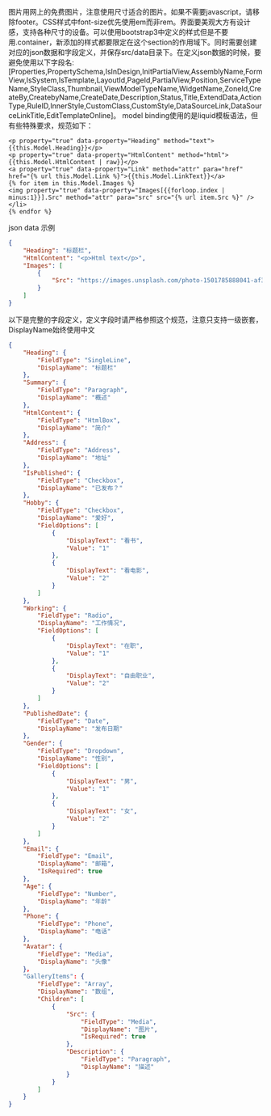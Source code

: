 图片用网上的免费图片，注意使用尺寸适合的图片。如果不需要javascript，请移除footer。CSS样式中font-size优先使用em而非rem。界面要美观大方有设计感，支持各种尺寸的设备。可以使用bootstrap3中定义的样式但是不要用.container，新添加的样式都要限定在这个section的作用域下。同时需要创建对应的json数据和字段定义，并保存src/data目录下。在定义json数据的时候，要避免使用以下字段名:[Properties,PropertySchema,IsInDesign,InitPartialView,AssemblyName,FormView,IsSystem,IsTemplate,LayoutId,PageId,PartialView,Position,ServiceTypeName,StyleClass,Thumbnail,ViewModelTypeName,WidgetName,ZoneId,CreateBy,CreatebyName,CreateDate,Description,Status,Title,ExtendData,ActionType,RuleID,InnerStyle,CustomClass,CustomStyle,DataSourceLink,DataSourceLinkTitle,EditTemplateOnline]。
model binding使用的是liquid模板语法，但有些特殊要求，规范如下：
``` src/templates/tpl.liquid
<p property="true" data-property="Heading" method="text">{{this.Model.Heading}}</p>
<p property="true" data-property="HtmlContent" method="html">{{this.Model.HtmlContent | raw}}</p>
<a property="true" data-property="Link" method="attr" para="href" href="{% url this.Model.Link %}">{{this.Model.LinkText}}</a>
{% for item in this.Model.Images %}
<img property="true" data-property="Images[{{forloop.index | minus:1}}].Src" method="attr" para="src" src="{% url item.Src %}" />
</li>
{% endfor %}
```
json data 示例
``` src/data/tpl.json
{
    "Heading": "标题栏",
    "HtmlContent": "<p>Html text</p>",
    "Images": [
        {
            "Src": "https://images.unsplash.com/photo-1501785888041-af3ef285b470"
        }
    ]
}
```
以下是完整的字段定义，定义字段时请严格参照这个规范，注意只支持一级嵌套，DisplayName始终使用中文
``` src/data/tpl.def.json
{
    "Heading": {
        "FieldType": "SingleLine",            
        "DisplayName": "标题栏"
    },
    "Summary": {
        "FieldType": "Paragraph",            
        "DisplayName": "概述"
    },
    "HtmlContent": {
        "FieldType": "HtmlBox",            
        "DisplayName": "简介"
    },
    "Address": {
        "FieldType": "Address",
        "DisplayName": "地址"
    },
    "IsPublished": {
        "FieldType": "Checkbox",
        "DisplayName": "已发布？"
    },
    "Hobby": {
        "FieldType": "Checkbox",
        "DisplayName": "爱好",
        "FieldOptions": [
            {
                "DisplayText": "看书",
                "Value": "1"
            },
            {
                "DisplayText": "看电影",
                "Value": "2"
            }
        ]
    },
    "Working": {
        "FieldType": "Radio",
        "DisplayName": "工作情况",
        "FieldOptions": [
            {
                "DisplayText": "在职",
                "Value": "1"
            },
            {
                "DisplayText": "自由职业",
                "Value": "2"
            }
        ]
    },
    "PublishedDate": {
        "FieldType": "Date",
        "DisplayName": "发布日期"
    },
    "Gender": {
        "FieldType": "Dropdown",
        "DisplayName": "性别",       
        "FieldOptions": [
            {
                "DisplayText": "男",
                "Value": "1"
            },
            {
                "DisplayText": "女",
                "Value": "2"
            }
        ]
    },
    "Email": {
        "FieldType": "Email",
        "DisplayName": "邮箱",        
        "IsRequired": true
    },
    "Age": {
        "FieldType": "Number",
        "DisplayName": "年龄"
    },
    "Phone": {
        "FieldType": "Phone",
        "DisplayName": "电话"
    },
    "Avatar": {
        "FieldType": "Media",
        "DisplayName": "头像"
    }，
    "GalleryItems": {
        "FieldType": "Array",
        "DisplayName": "数组",
        "Children": [
            {
                "Src": {
                    "FieldType": "Media",
                    "DisplayName": "图片",
                    "IsRequired": true
                },
                "Description": {
                    "FieldType": "Paragraph",
                    "DisplayName": "描述"
                }
            }
        ]
    }
}
```